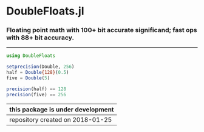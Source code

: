 # DoubleFloats.jl
### Floating point math with 100+ bit accurate significand; fast ops with 88+ bit accuracy.

-----

```julia
using DoubleFloats

setprecision(Double, 256)
half = Double{128}(0.5)
five = Double(5)

precision(half) == 128
precision(five) == 256

```



| this package is under development |
|-----------------------------------|
| repository created on 2018-01-25  |
